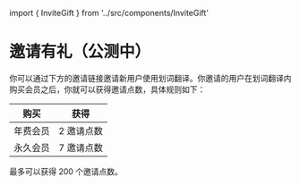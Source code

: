 import { InviteGift } from '../src/components/InviteGift'

# 邀请有礼（公测中）

你可以通过下方的邀请链接邀请新用户使用划词翻译。你邀请的用户在划词翻译内购买会员之后，你就可以获得邀请点数，具体规则如下：

| 购买     | 获得       |
| -------- | ---------- |
| 年费会员 | 2 邀请点数 |
| 永久会员 | 7 邀请点数 |

最多可以获得 200 个邀请点数。

<InviteGift />
